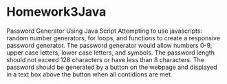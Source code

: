 # Homework3Java
Password Generator Using Java Script
Attempting to use javascripts: random number generators, for loops, and functions to create a responsive password generator. The password generator would allow numbers 0-9, upper case letters, lower case letters, and symbols. The password length should not exceed 128 characters or have less than 8 characters. The password should be generated by a button on the webpage and displayed in a text box above the button when all contidions are met. 
